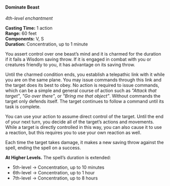 #### Dominate Beast
<!-- markdownlint-disable link-image-reference-definitions -->
[_metadata_:spell_name]:- "Dominate Beast"
[_metadata_:spell_level]:- "4"
[_metadata_:spell_school]:- "enchantment"
[_metadata_:ritual]:- "false"
[_metadata_:casting_time_amount]:- "1"
[_metadata_:casting_time_unit]:- "action"
[_metadata_:range]:- "60 feet"
[_metadata_:target]:- "One beast"
[_metadata_:components_verbal]:- "true"
[_metadata_:components_somatic]:- "true"
[_metadata_:components_material]:- "false"
[_metadata_:duration]:- "1 minute"
[_metadata_:concentration]:- "true"
[_metadata_:saving_throw]:- "Wisdom"
[_metadata_:saving_throw_success]:- "avoids_effect, ends_effect"
[_metadata_:compared_to_wotc_srd_5.1]:- "mechanics_same_wording_different"
[_metadata_:compared_to_a5e_srd]:- "mechanics_same_wording_different"
<!-- markdownlint-disable-next-line no-emphasis-as-heading -->
_4th-level enchantment_

**Casting Time:** 1 action \
**Range:** 60 feet \
**Components:** V, S \
**Duration:** Concentration, up to 1 minute

You assert control over one beast’s mind and it is charmed for the duration if it fails a Wisdom saving throw.
If it is engaged in combat with you or creatures friendly to you, it has advantage on its saving throw.

Until the charmed condition ends, you establish a telepathic link with it while you are on the same plane.
You may issue commands through this link and the target does its best to obey.
No action is required to issue commands, which can be a simple and general course of action such as _"Attack that target"_, _"Go over there"_, or _"Bring me that object"_.
Without commands the target only defends itself.
The target continues to follow a command until its task is complete.

You can use your action to assume direct control of the target.
Until the end of your next turn, you decide all of the target’s actions and movements.
While a target is directly controlled in this way, you can also cause it to use a reaction, but this requires you to use your own reaction as well.

Each time the target takes damage, it makes a new saving throw against the spell, ending the spell on a success.

**At Higher Levels.**
The spell’s duration is extended:

- 5th-level → Concentration, up to 10 minutes
- 6th-level → Concentration, up to 1 hour
- 7th-level → Concentration, up to 8 hours
